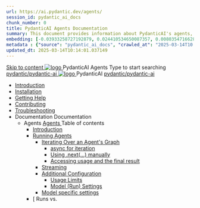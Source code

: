```yaml
---
url: https://ai.pydantic.dev/agents/
session_id: pydantic_ai_docs
chunk_number: 0
title: PydanticAI Agents Documentation
summary: This document provides information about PydanticAI's agents, including sections on installation, help, contributing, and troubleshooting. It serves as a guide for users to understand and effectively utilize agents within the PydanticAI framework.
embedding: [-0.03933258727192879, 0.024410534650087357, 0.00803547166287899, -0.037115905433893204, -0.003282784251496196, 0.010144023224711418, -0.01077929139137268, 0.02615414373576641, 0.02161264792084694, 0.024653827771544456, 0.021518034860491753, -0.08623433113098145, 0.004291442222893238, -0.04046796262264252, 0.023640101775527, -0.01379343867301941, -0.02157209999859333, 0.010184572078287601, 0.02638392150402069, 0.0385756716132164, 0.041197843849658966, 0.014746340923011303, 0.01284053549170494, 0.033412426710128784, 0.02132880501449108, 0.017382029443979263, 0.01252290140837431, 0.07125821709632874, 0.005156488623470068, -0.033899012953042984, 0.01974739134311676, -0.01193493977189064, -0.04387408122420311, -0.001728403614833951, 0.03925149142742157, -0.009164087474346161, -0.001833155401982367, 0.008211184293031693, -0.011299671605229378, 0.04081938788294792, 0.01926080323755741, -0.04206288978457451, 0.038007985800504684, 0.012698614038527012, -0.04822634905576706, -0.011292912997305393, 0.005953953601419926, 0.0025258685927838087, -0.019098607823252678, 0.001596619258634746, -0.06855494529008865, 0.014800406992435455, -0.03230408579111099, -0.003723755246028304, -0.011036102660000324, -0.014624694362282753, -0.02112605981528759, 0.004406331107020378, -0.004075180273503065, -0.0441444106400013, -0.0004532202146947384, -0.001202110666781664, 0.0018078122520819306, 0.07325863093137741, -0.03792688623070717, -0.023369774222373962, -0.06082358956336975, 0.03149310126900673, -0.07428587973117828, -0.026775896549224854, 0.031141677871346474, 0.025897333398461342, -0.03119574300944805, -0.03968401253223419, -0.028357308357954025, -0.006629771087318659, 0.02595139853656292, 0.08131437748670578, 0.0026171039789915085, -0.04208992421627045, 0.002057864796370268, 0.036845579743385315, -0.016895441338419914, -0.003248993307352066, -0.02501877024769783, -0.0421980544924736, -0.03335835784673691, -0.026748862117528915, -0.0028198491781949997, -0.025775685906410217, -0.005484260153025389, 0.020842216908931732, -0.045333847403526306, 0.0009072851971723139, 0.08553148061037064, 0.021004412323236465, 0.02435646764934063, 0.015557322651147842, 0.02318054623901844, 0.008292282931506634, 0.04314419999718666, -0.047901954501867294, -0.05941788852214813, 0.006180352531373501, 0.005261240527033806, -0.003336849622428417, 0.003054695902392268, 0.004402952268719673, -0.024964705109596252, -0.00792058277875185, -0.10267022252082825, -0.008805904537439346, -0.01171191968023777, 0.030709154903888702, -0.05714714154601097, -0.007048778235912323, 0.00023231231898535043, 0.003161136992275715, 0.013665033504366875, -0.054984524846076965, -0.040062472224235535, 0.02573513612151146, 0.016895441338419914, 0.027019189670681953, 0.027951817959547043, -0.021207157522439957, 0.015449191443622112, -0.04225211963057518, -0.04411737620830536, -0.015503257513046265, 0.045333847403526306, -0.019220253452658653, 0.007339379750192165, -0.011583514511585236, -0.02778962254524231, -0.022153303027153015, -0.02641095407307148, -0.010535997338593006, -0.050388965755701065, 0.05628209561109543, 0.02873576618731022, -0.045360881835222244, -0.014205687679350376, 0.027951817959547043, -0.03565613925457001, 0.018030814826488495, -0.04357672110199928, -0.006210764404386282, -0.022383080795407295, 0.023815814405679703, 0.05182169750332832, 0.009035682305693626, -0.02201814018189907, -0.030601022765040398, -0.03965698182582855, 0.017828069627285004, -0.006846033036708832, 0.028519505634903908, -0.0027793000917881727, -0.043738920241594315, -0.00873156450688839, 0.06412158161401749, -0.005578874610364437, -0.03833237662911415, -0.021747812628746033, -0.0006842653965577483, -0.031817495822906494, -0.010292703285813332, -0.03584536910057068, -0.017733454704284668, 0.0063391695730388165, -0.061202045530080795, -0.011549724265933037, 0.018909377977252007, 0.03354758769273758, -0.03352055698633194, -0.07590784132480621, -0.020301561802625656, -0.021031444892287254, -0.03097948245704174, -0.020382661372423172, 0.0006720161763951182, -0.0550115592777729, -0.03533174842596054, 0.0005985210300423205, -0.010150780901312828, 0.016354788094758987, 0.00030390676693059504, -0.052470482885837555, 0.027627425268292427, 0.01297569926828146, 0.01788213476538658, 0.04571230709552765, 0.014557112008333206, 0.001289966981858015, -0.004342128522694111, 0.05195686221122742, -0.014273269101977348, 0.009062714874744415, -0.003220271086320281, -0.006217522546648979, 0.006234418135136366, 0.025194482877850533, 0.03195266053080559, -0.006379718892276287, -0.050415996462106705, 0.04249541461467743, -0.0035716963466256857, -0.01976090855896473, -0.04146817326545715, 0.04041389748454094, -0.07066349685192108, 0.02226143330335617, -0.03100651502609253, -0.04390111565589905, 0.0026559634134173393, -0.05649835616350174, 0.03833237662911415, 0.00620738510042429, 0.017179284244775772, -0.033169131726026535, 0.03484515845775604, 0.02089628204703331, -0.0073934453539550304, 0.018301142379641533, 0.012475593946874142, 0.03576426953077316, -0.056119900196790695, 0.011015827767550945, 0.020517824217677116, 0.02338329143822193, 0.003480460960417986, -0.005882992874830961, -0.01207010354846716, 0.021463969722390175, -0.04636109247803688, 0.039846207946538925, 0.0008794077439233661, 0.01609797589480877, -0.02203165553510189, -0.009170846082270145, -0.021031444892287254, -0.008373380638659, 0.0004903901717625558, 0.018949927762150764, 0.01319871935993433, -0.010029134340584278, -0.05190279707312584, 0.03965698182582855, 0.024978220462799072, 0.019828490912914276, 0.004926710855215788, 0.01365827489644289, -0.025667555630207062, 0.016165558248758316, -0.024424050003290176, -0.002157547976821661, -0.00671762740239501, -0.004000840708613396, 0.021220674738287926, -0.01238773763179779, 0.02115309238433838, -0.011624063365161419, -0.02132880501449108, -0.01604391075670719, -0.006204006262123585, -0.017801037058234215, 0.008954583667218685, -0.04049499332904816, -0.06958218663930893, 0.013732614926993847, 0.02180187776684761, 0.04157630354166031, -0.0042508929036557674, -0.05263267830014229, 0.024505147710442543, 0.007048778235912323, 0.0459556020796299, -0.0037440299056470394, -0.006606117822229862, -0.03119574300944805, 0.013685307465493679, 0.04592856764793396, 0.009461447596549988, 0.010049408301711082, 0.005183521658182144, -0.02573513612151146, -0.04392814636230469, 0.009718257933855057, 0.023950977250933647, 0.017071153968572617, 0.021477485075592995, 0.02824917808175087, -0.01388129498809576, 0.01171191968023777, 0.006028293631970882, 0.06768989562988281, -0.004791547078639269, 0.04525275155901909, -0.01858498528599739, 0.049686115235090256, -0.013489320874214172, -0.01993662118911743, -0.020531341433525085, 0.005450469441711903, 0.044928357005119324, -0.010299460962414742, 0.015597871504724026, 0.06222929060459137, -0.04068422317504883, -0.024734925478696823, 0.041873663663864136, -0.030952448025345802, -0.01032649353146553, 0.005734312813729048, -0.048523709177970886, 0.08888354152441025, -0.019382450729608536, 0.03357462212443352, -0.0330069363117218, -0.05693088099360466, -0.03787282109260559, 0.02916829101741314, 0.012779711745679379, -0.04928062483668327, -0.028519505634903908, 0.03657525032758713, -0.0013144653057679534, -0.011245605535805225, -0.015962813049554825, 0.028357308357954025, -0.03746733069419861, -0.011083409190177917, 0.02730303257703781, -0.007616464979946613, -0.027613909915089607, -0.03489922359585762, 0.042387284338474274, -0.03127684071660042, 0.038007985800504684, -0.046523287892341614, -0.020801667124032974, -0.05736340209841728, -0.03289880231022835, -0.01470579206943512, 0.03262847661972046, 0.007163667120039463, 0.021071994677186012, -0.012576966546475887, 0.006008019205182791, -0.0011885942658409476, -0.02735709957778454, 0.015192381106317043, 0.03635898977518082, -0.023694166913628578, -0.006160078104585409, -0.016854891553521156, -0.01561138778924942, -0.01977442391216755, 0.03100651502609253, -0.07752980291843414, -0.015341061167418957, 0.012225541286170483, -0.0005001050885766745, -0.021423419937491417, -0.0022352668456733227, -0.009941278025507927, -0.014070523902773857, 0.016584565863013268, 0.009846663102507591, 0.05403837934136391, 0.011549724265933037, -0.010955004021525383, -0.03492625802755356, -0.026235241442918777, -0.032250016927719116, -0.033844947814941406, 0.000664413208141923, -0.0029685290064662695, 0.04609076306223869, 0.02207220532000065, 0.04454990103840828, 0.028086982667446136, -0.0038724353071302176, 0.05438980460166931, 0.014867988415062428, -0.01697653904557228, 0.0015535358106717467, -0.023112963885068893, 0.058931298553943634, 0.0684468150138855, -0.02682996168732643, -0.02392394468188286, 0.006643287371844053, 0.009468205273151398, 0.007001470774412155, -0.00551467202603817, 0.012340430170297623, 0.05806625261902809, -0.015692485496401787, -0.019125640392303467, -0.01089418027549982, -0.02499173767864704, 0.0019852144178003073, -0.0291412565857172, 0.015692485496401787, 0.06882526725530624, 0.03668338432908058, 0.01184032578021288, 0.005643077660351992, 0.04784788936376572, -0.01951761357486248, 0.018909377977252007, -0.04527978226542473, -0.04368485510349274, -0.03557504341006279, -0.0013043280923739076, 0.022896701470017433, 0.020315079018473625, 0.05149730667471886, 0.007217732723802328, -0.07017690688371658, -0.01604391075670719, -0.003926500678062439, -0.08082779496908188, 0.04133300855755806, 0.05849877744913101, -0.03668338432908058, -0.005886371713131666, -0.03992730751633644, 0.020261013880372047, 0.04660438746213913, 0.016435885801911354, 0.0007450889679603279, 0.012083619832992554, -0.023329226300120354, 0.01954464614391327, 0.011725435964763165, 0.030357729643583298, 0.009292492642998695, -0.0027100287843495607, -0.0533355288207531, -0.015246446244418621, 0.028059950098395348, -0.009806114248931408, -0.026992157101631165, 0.0034365328028798103, -0.039386652410030365, 0.016422368586063385, -0.03998137265443802, -0.003706859890371561, -0.0004832096165046096, -0.037548430263996124, 0.034466702491045, -0.04195475950837135, -0.037088874727487564, 0.0449824221432209, -0.02455921284854412, 0.0436578206717968, 0.009380348958075047, 0.054984524846076965, 0.010414349846541882, -0.05033490061759949, 0.04241431504487991, -0.013948876410722733, 0.004997671581804752, 0.018206527456641197, -0.02642447128891945, -0.022572310641407967, 0.009711499325931072, 0.0349532887339592, -0.021220674738287926, -0.019828490912914276, -0.048550739884376526, -0.022099237889051437, -0.038007985800504684, 0.007028503809124231, 0.01286756806075573, -0.015935780480504036, -0.0288979634642601, 0.028627635911107063, -0.04249541461467743, 0.0053626131266355515, 0.024288887158036232, 0.026721829548478127, 0.0408734530210495, -0.009447931312024593, -0.00712311826646328, -0.0010306219337508082, 0.022437145933508873, -0.025883816182613373, 0.009035682305693626, 0.06282401084899902, -0.015692485496401787, 0.02414020709693432, -0.008082779124379158, -0.036629315465688705, -0.0027607150841504335, -0.03192562609910965, -0.010427866131067276, -0.0076232231222093105, -0.023761749267578125, -0.006987954489886761, 0.055254850536584854, 0.01481392327696085, -0.03054695762693882, 0.04068422317504883, -0.007359654176980257, -0.01836872473359108, 0.02935751900076866, -0.04111674800515175, -0.0118200508877635, -0.004825338255614042, 0.021463969722390175, -0.001907495316118002, 0.016462918370962143, 0.0075623998418450356, 0.02138287015259266, -0.00232481281273067, 0.00012682141095865518, 0.018503887578845024, -0.040386863052845, -0.018517404794692993, 0.0031966175884008408, 0.02316702902317047, -0.012252573855221272, -0.0200177188962698, -0.03476405888795853, -0.013719098642468452, -0.004842233378440142, -0.0015856372192502022, -0.006308757700026035, 0.009488480165600777, 0.005703900940716267, -0.059580083936452866, 0.01699005626142025, 0.01607094332575798, 0.021910008043050766, -0.07147447764873505, -0.022815603762865067, -0.027627425268292427, 0.03211485594511032, -0.026100078597664833, 0.017963234335184097, -0.0066703204065561295, -0.018706632778048515, 0.025599973276257515, -0.011211815290153027, 0.004598939325660467, 0.021436935290694237, 0.07055536657571793, -0.0014732824638485909, 0.02068001963198185, -0.02846544049680233, 0.007569157984107733, 0.0009638849296607077, -0.01035352610051632, -0.022099237889051437, 0.05325443297624588, -0.00839365553110838, -0.01548974122852087, -0.030871350318193436, 0.021477485075592995, 0.0073934453539550304, 0.02047727443277836, 0.03119574300944805, 0.03476405888795853, -0.04341452568769455, -0.02707325480878353, -0.012881084345281124, -0.008326073177158833, -0.009346557781100273, 0.01077929139137268, -0.0019531130092218518, -0.011786259710788727, 0.005244344938546419, -0.0145706282928586, -0.026127111166715622, -0.03027663193643093, 0.008785629644989967, -0.01972035877406597, -0.022558793425559998, 0.0042475140653550625, 0.02345087192952633, -0.005058495327830315, -0.013516353443264961, -0.02407262474298477, 0.002606966532766819, 0.01953113079071045, 0.010400833562016487, 0.021747812628746033, -0.005710659082978964, -0.004818580113351345, -0.04700987786054611, -0.018733665347099304, 0.01125912182033062, 0.04314419999718666, -0.018206527456641197, -0.03438560292124748, 0.013050039298832417, 0.011286155320703983, -0.03487219288945198, -0.0149355698376894, 0.014124589040875435, -0.0020426588598638773, 0.013570418581366539, -0.02776258997619152, -0.008988374844193459, -0.003463565604761243, -0.013185202144086361, -0.007447510492056608, 0.003940016962587833, -0.009333041496574879, -0.029006093740463257, -0.01252290140837431, 0.02480250783264637, -0.05365992337465286, 0.016746761277318, 0.055417049676179886, -0.024424050003290176, -0.00215078960172832, 0.013597451150417328, 0.005943816155195236, 0.0041900696232914925, -0.011056376621127129, -0.009333041496574879, -0.014665243215858936, -0.039846207946538925, -0.008136844262480736, 0.0017089738976210356, -0.031817495822906494, 0.02660018391907215, 0.024518664926290512, 0.01881476305425167, -0.042387284338474274, -0.005504535045474768, -0.015733035281300545, -0.026816444471478462, 0.008069262839853764, -0.027708524838089943, 0.015435675159096718, 0.02689754217863083, -0.014029975049197674, -0.010671161115169525, 0.027492262423038483, -0.029546748846769333, 0.0021203779615461826, -0.002747198799625039, 0.004757756367325783, -0.02895202860236168, -0.005636319518089294, -0.017828069627285004, 0.028519505634903908, -0.013705582357943058, 0.019787941128015518, -0.00130686245393008, 0.008312556892633438, -0.03279067203402519, 0.011752469465136528, 0.01113747525960207, -0.06033699959516525, 0.030006304383277893, 0.017517194151878357, -0.0209233146160841, -0.014354366809129715, 0.008204426616430283, 0.04430660605430603, 0.032709576189517975, 0.02065298706293106, 0.00884645339101553, -0.05985041335225105, 0.0029212217777967453, 0.02549184300005436, 0.03973807767033577, -0.006214143242686987, -0.008724805898964405, 0.017814554274082184, -0.047280203551054, -0.019179705530405045, 0.025883816182613373, -0.01763884164392948, -0.011874116025865078, -0.05676868185400963, 0.04622592777013779, 0.05709307640790939, -0.027194902300834656, 0.005602528341114521, 0.024924155324697495, 0.003360503353178501, 0.03368275240063667, 0.013597451150417328, -0.002716786926612258, 0.021234190091490746, 0.01703060418367386, 0.009265460073947906, -0.013577177189290524, -0.00907623115926981, 0.018895862624049187, -0.023978009819984436, -0.12348540127277374, -0.03197969123721123, 0.014976119622588158, -0.001126925926655531, 0.002492077648639679, -0.016381820663809776, -0.012144443579018116, -0.0058897510170936584, 0.005703900940716267, 0.013158169575035572, -0.04081938788294792, -0.01786861941218376, 0.019112123176455498, -0.020274529233574867, 0.018922895193099976, -0.02459976263344288, 0.0019243907881900668, 9.493125980952755e-05, 0.000936852244194597, -0.001093135098926723, -0.01743609644472599, -0.0278166551142931, 0.015138315968215466, -0.013381189666688442, 0.007433994207531214, -0.005271377973258495, -0.030952448025345802, -0.011090167798101902, 0.016219623386859894, -0.011745710857212543, -0.0005068632308393717, 0.0018551194807514548, 0.0016734935343265533, 0.009785839356482029, -0.011157749220728874, 0.007751628756523132, -0.0014496288495138288, -0.06563541293144226, 0.05233531817793846, -0.05160543695092201, -0.007204216439276934, -0.009292492642998695, -0.0019395967246964574, 0.005460606887936592, 0.002296090591698885, -0.015962813049554825, -0.027208419516682625, 0.006751418579369783, 0.02735709957778454, -0.006677078548818827, -0.019666293635964394, -0.016625113785266876, 0.011948456056416035, -0.008805904537439346, -0.009664192795753479, 0.03370978310704231, 0.009792597964406013, -0.007014987524598837, -0.028168080374598503, -0.02574865333735943, -0.005115939769893885, -0.005916783586144447, -0.008549093268811703, -0.04103564843535423, 0.04982127621769905, 0.007210974581539631, -0.0007100309012457728, -0.0026559634134173393, -0.008076021447777748, -0.028168080374598503, -0.0014606108888983727, -0.021855942904949188, 0.006271587684750557, 0.005379508715122938, 0.006051947362720966, 0.03538581356406212, -0.02730303257703781, 0.00448404997587204, -0.04033279791474342, 0.004321854095906019, -0.005065253470093012, -0.013225751928985119, 0.002850261051207781, -0.012563450261950493, -0.0032777157612144947, 0.005842443555593491, -0.005602528341114521, 0.014597661793231964, -0.011826809495687485, -0.032979901880025864, -0.025843266397714615, -0.0655272826552391, -0.005153109785169363, 0.01974739134311676, -0.011150991544127464, 0.004771272651851177, -0.020044751465320587, 0.0033959837164729834, -0.08109811693429947, 0.015651937574148178, -0.0015983087942004204, 0.0009444551542401314, 0.036602284759283066, -0.031087612733244896, 0.055687375366687775, 0.03470999374985695, -0.00027940835570916533, -0.025343162938952446, 0.01159027311950922, 0.0026120352558791637, -0.0330069363117218, -0.014746340923011303, 0.025072835385799408, -0.015719518065452576, 0.034547798335552216, -0.00408193888142705, 0.016814343631267548, -0.002463355427607894, -0.026451503857970238, 0.02365361899137497, -0.024721410125494003, 0.043522655963897705, -0.03538581356406212, -0.006825758144259453, -0.008096295408904552, -0.0012620894704014063, 0.038656771183013916, 0.0033148855436593294, -0.0408734530210495, -0.03051992505788803, -0.012881084345281124, 0.02407262474298477, -0.019882556051015854, 0.039170391857624054, 0.0033858465030789375, 0.031384970992803574, 0.025153933092951775, 0.003804853418841958, -0.0011548034381121397, -0.024018559604883194, 0.022829120978713036, 0.025613488629460335, 0.027681492269039154, -0.008359864354133606, 0.004315095953643322, -0.0077583868987858295, -0.009468205273151398, 0.022099237889051437, 0.024505147710442543, 0.02020694874227047, -0.0062546925619244576, -0.008562609553337097, 0.03122277557849884, 0.021071994677186012, -0.047631628811359406, 0.0013499457854777575, -0.0019210117170587182, -0.005271377973258495, -0.0003602952929213643, 0.01274592150002718, -0.010610337369143963, -0.013036523014307022, -0.026046013459563255, 0.011617305688560009, -0.02824917808175087, -0.009366832673549652, -0.014840955846011639, -0.003706859890371561, -0.004068422131240368, 0.01703060418367386, -0.02389691211283207, -0.0071771834045648575, -0.0018821521662175655, 0.018247077241539955, -0.004058285150676966, -0.0020308319944888353, 0.009001891128718853, -0.031844526529312134, 0.043982211500406265, -0.029330486431717873, -0.016679178923368454, 0.021882975473999977, -0.02227495051920414, -0.011799775995314121, -0.02685699425637722, -0.015178864821791649, 0.002995561808347702, -0.002019005361944437, 0.018301142379641533, -0.028141047805547714, 0.005318684969097376, 0.020558374002575874, -0.03419637307524681, 0.004859128966927528, -0.009961551986634731, 0.027154354378581047, 0.025099867954850197, 0.007582674268633127, 0.05136214196681976, 0.01744961179792881, -0.0011539586121216416, 0.006903477478772402, -0.01903102546930313, 0.04838854447007179, -0.015476224012672901, -0.030006304383277893, -0.02504580281674862, 0.015070733614265919, 0.011799775995314121, 0.019152672961354256, -0.015570838935673237, -0.013502837158739567, -0.018557952716946602, 0.01413810532540083, 0.05644429102540016, -0.02688402682542801, -0.058931298553943634, -0.006974438205361366, 0.0067818304523825645, -0.003963670693337917, -0.027897752821445465, 0.02981707453727722, -0.01742257922887802, -0.010671161115169525, -0.009481721557676792, -0.015733035281300545, -0.0254512932151556, -0.012353946454823017, 0.019679810851812363, 0.03222298622131348, -0.030384762212634087, 0.031087612733244896, -0.018720149993896484, -0.010400833562016487, 0.0426846444606781, -0.04549604654312134, -0.01065764483064413, 0.0020088679157197475, 0.021396387368440628, -0.0064540584571659565, -0.013489320874214172, -0.028573570773005486, -0.054065413773059845, 0.003083418123424053, -0.012806744314730167, -0.03346649184823036, -0.01056978851556778, -0.005254482384771109, 0.04768569394946098, -0.020815184339880943, -0.004200206603854895, 0.048767004162073135, 0.00860315840691328, 0.024383502081036568, -0.01376640610396862, -0.049929410219192505, -0.0031425522174686193, 0.013496078550815582, -0.022829120978713036, 0.03811611607670784, 0.012482352554798126, -0.015881715342402458, -0.007400203496217728, -0.00448404997587204, -0.012786470353603363, -0.020747601985931396, -0.020315079018473625, -0.009819630533456802, -0.018976960331201553, -0.008805904537439346, 0.01032649353146553, 0.03370978310704231, 0.038927096873521805, 0.0706094279885292, 0.04368485510349274, 0.021274739876389503, -0.02207220532000065, 0.018774215131998062, -0.0019970412831753492, -0.002620483050122857, -0.013556902296841145, 0.014962603338062763, 0.01790916733443737, 0.00023569140466861427, -0.009278976358473301, 0.0015645178500562906, -0.02526206336915493, 0.04319826513528824, 0.032952867448329926, -0.00975880678743124, -0.008758597075939178, 0.03927852213382721, -0.030384762212634087, 0.008015197701752186, 0.030682122334837914, -8.94402401172556e-05, -0.008988374844193459, -0.01744961179792881, 0.02017991617321968, 0.02272098883986473, 0.013286574743688107, -0.0034770818892866373, 0.009353316389024258, 0.037034809589385986, 0.0008895450155250728, -0.008495028130710125, 0.02757336013019085, 0.019422998651862144, -0.0018956685671582818, -0.0030394899658858776, -0.007751628756523132, 0.011995763517916203, -0.006967680063098669, 0.03946775197982788, -0.038710836321115494, -0.019598711282014847, -0.02338329143822193, 0.0028012641705572605, -0.028114015236496925, -0.03611569479107857, -0.02154506742954254, 0.010860390029847622, 0.013806954957544804, -0.0010086578549817204, 0.015354577451944351, 0.0056701102294027805, -0.005869476590305567, 0.008839694783091545, -0.011103684082627296, 0.023464389145374298, -0.03141200542449951, -0.03325022757053375, 0.03260144218802452, -0.003064833115786314, 0.031817495822906494, 0.014489530585706234, 0.02549184300005436, -0.0060620843432843685, -0.005683626513928175, 0.03100651502609253, -0.00166504574008286, -0.023694166913628578, 0.027870720252394676, 0.00504497904330492, 0.020950347185134888, 0.030871350318193436, -8.120371785480529e-05, -0.027208419516682625, -0.018084879964590073, 0.01882828027009964, 0.01490853726863861, 0.0022521624341607094, 0.013212235644459724, -0.009292492642998695, 0.026492051780223846, 0.00998858455568552, -0.011583514511585236, -0.0032118235249072313, 0.007663772441446781, 0.020301561802625656, 0.015895230695605278, -0.0145706282928586, -0.01171191968023777, -0.021666714921593666, -0.009569577872753143, -0.0014310438418760896, 0.010279187001287937, 0.022599343210458755, -0.024964705109596252, 0.027167869731783867, 0.00642026774585247, 0.002334950026124716, -0.03325022757053375, -0.005088907200843096, -0.01651698350906372, -0.01927432045340538, 0.004122487735003233, -0.03560207411646843, -0.038197215646505356, -0.002855329541489482, -0.013137895613908768, -0.019558163359761238, 0.021720780059695244, -0.02138287015259266, -0.0421980544924736, -0.030601022765040398, -0.002383946906775236, -0.0067311436869204044, 0.03971104696393013, 0.01634127087891102, -0.01880124770104885, 0.014746340923011303, 0.01204307097941637, -0.0017588154878467321, -0.00364265707321465, 0.0016295653767883778, -0.00885321106761694, -0.013050039298832417, 0.011042860336601734, 6.478346040239558e-05, -0.01931486837565899, 0.011279396712779999, 0.006859549321234226, -0.012543175369501114, -0.01035352610051632, -0.06282401084899902, 0.038224246352910995, 0.01355014368891716, -0.04514462128281593, -0.008305799216032028, 0.01884179562330246, 0.0016912337159737945, 0.021274739876389503, 0.027005674317479134, -0.050388965755701065, -0.02066650427877903, -0.03262847661972046, 0.0023366394452750683, 0.005757966544479132, 0.01388129498809576, 0.008947825990617275, 0.007744870614260435, 0.0006002105656079948, -0.04157630354166031, -0.01678731106221676, -0.00022829965746495873, 0.01974739134311676, -0.006467575207352638, 0.015719518065452576, 0.014286785386502743, -0.011461867950856686, 0.01631423830986023, -0.05509265512228012, 0.0026965124998241663, -0.036656349897384644, -0.008893760852515697, 0.0068426537327468395, -0.03541284427046776, 0.0041123502887785435, -0.009137054905295372, 0.0017875377088785172, -0.006271587684750557, 0.011360494419932365, -0.012016038410365582, 0.007974648848176003, 0.0033469870686531067, 0.0029178427066653967, 0.00896134227514267, 0.08012494444847107, -0.014462498016655445, -0.03833237662911415, 0.031141677871346474, 0.009292492642998695, 0.018463337793946266, 0.0036054872907698154, -0.007109601981937885, -0.009231668896973133, -0.024275369942188263, -0.01481392327696085, 0.022883186116814613, 0.010637369938194752, -0.01608446054160595, 0.005180142354220152, -0.02108551189303398, 0.0004701156576629728, 0.005153109785169363, 0.01993662118911743, -0.0012739163357764482, 0.023734716698527336, 0.045333847403526306, -0.03054695762693882, -0.0172333512455225, 0.015449191443622112, -0.009211394935846329, 0.02480250783264637, -0.03027663193643093, 0.01812542974948883, 0.026059528812766075, 0.000491657352540642, -0.06487849354743958, -0.020571889355778694, -0.002429564483463764, -0.030925415456295013, 0.030682122334837914, 0.034331537783145905, -0.01204307097941637, -0.01467875950038433, 0.033385392278432846, 0.03119574300944805, 0.01742257922887802, -0.013692066073417664, -0.011765985749661922, -0.003025973681360483, 0.022112753242254257, 0.03487219288945198, -0.03006036952137947, 0.002282574074342847, 0.009285734966397285, -0.028519505634903908, 0.003487219102680683, 0.00626482954248786, -0.014029975049197674, -0.014989635907113552, -0.02069353684782982, 0.007994922809302807, 0.0523623526096344, 0.03657525032758713, 0.04025169834494591, -0.026816444471478462, 0.023950977250933647, 0.008197668008506298, 0.03789985552430153, -0.020828699693083763, -0.0597422793507576, -0.0020916557405143976, -0.0009807803435251117, 0.02341032400727272, 0.030222564935684204, -0.013178444467484951, 0.007677288725972176, 0.014989635907113552, -0.001914253574796021, 0.004683416336774826, 0.0109144551679492, 0.0002635688870213926, 0.0163277555257082, 0.02688402682542801, 0.04406331107020378, -0.004781410098075867, -0.0145706282928586, -0.03170936554670334, 0.010637369938194752, -0.016922473907470703, -0.03197969123721123, 0.020747601985931396, -0.0014031664468348026, -0.027924785390496254, 0.013259542174637318, -0.0009284045081585646, 0.02384284697473049, 0.0012561760377138853, 0.03779172524809837, -0.0096439179033041, 0.004943605978041887, -0.01467875950038433, 0.0045009455643594265, -0.03438560292124748, 0.012576966546475887, 0.002895878627896309, 0.0033469870686531067, -0.04227915406227112, 0.000398943608161062, 0.0026508946903049946, 0.024410534650087357, -0.012664822861552238, 4.487851583689917e-06, -0.010603578761219978, 0.0174766443669796, 0.010373800992965698, 0.005484260153025389, -0.010921213775873184, -0.0031003134790807962, -0.02755984477698803, 0.0018078122520819306, -0.03998137265443802, -0.007143392693251371, -0.02661369927227497, -0.01538161002099514, 0.006693974137306213, -0.02569458819925785, -0.0006407595938071609, -0.02870873361825943, 0.01241477020084858, 0.0174766443669796, 0.028789833188056946, -0.014611178077757359, 0.0014504736755043268, -0.00373389245942235, -0.012881084345281124, 0.01023863721638918, 0.010948246344923973, -0.003382467431947589, -0.009731774218380451, 0.01720631681382656, 0.017719939351081848, -0.008832937106490135, -0.027870720252394676, -8.891226025298238e-05, -0.008832937106490135, 0.02687050960958004, 0.01297569926828146, -0.03311506658792496, 0.0009959862800315022, -0.011556481942534447, 0.036169759929180145, -0.016152042895555496, -0.0025360058061778545, -0.008312556892633438, -0.02112605981528759, 0.0059235417284071445, 0.003318264614790678, 0.03625085949897766, 0.01836872473359108, -0.05806625261902809, -0.0006597670144401491, -0.010927971452474594, 0.007048778235912323, -0.010786049999296665, 0.005687005817890167, -0.022410113364458084, -0.03076322004199028, 0.005984365474432707, 0.016476433724164963, 0.010725226253271103, 0.02069353684782982, 0.014557112008333206, 0.019152672961354256, 0.019828490912914276, 0.01582765020430088, -0.013273058459162712, 0.0002162616583518684, 0.011225331574678421, 0.030411794781684875, -0.023802297189831734, 0.0032861633226275444, -0.011684887111186981, -0.006332411430776119, 0.01216471754014492, -0.025126900523900986, -0.01907157525420189, 0.002740440657362342, -0.008636949583888054, -0.010198088362812996, 0.018666082993149757, -0.035710204392671585, -0.01585468277335167, -0.0008253423147834837, -0.04619889706373215, -0.017530709505081177, -0.013827228918671608, 0.018233560025691986, 0.013671791180968285, 0.011941698379814625, 0.029681911692023277, -0.014408432878553867, 0.005386266857385635, 0.03852160647511482, 0.032709576189517975, -0.02459976263344288, 0.027654457837343216, -0.016152042895555496, -0.005291652400046587, -0.005153109785169363, 0.023640101775527, 0.01434085052460432, 0.028654668480157852, -0.02391042932868004, -0.0029499439988285303, -0.023978009819984436, -0.017841586843132973, -0.006102633662521839, -0.01035352610051632, 0.022612858563661575, 0.0031662057153880596, 0.008096295408904552, 0.013475804589688778, 0.020274529233574867, -0.012799986638128757, 0.006812241859734058, 0.011630821973085403, -0.029519716277718544, -0.02935751900076866, 0.010867147706449032, -0.00292629050090909, -0.002400842262431979, 0.0018230181885883212, -0.013894811272621155, 0.003997461404651403, 0.033196162432432175, 0.002122067380696535, 0.015354577451944351, -0.00893430970609188, -0.000705384707543999, -0.02551887556910515, -0.01857146993279457, 0.004213722888380289, 0.025627005845308304, 0.006089116912335157, -0.013036523014307022, 0.013489320874214172, -0.02522151544690132, 0.010150780901312828, -0.007974648848176003, -0.029438616707921028, 0.005609286483377218, -6.166836101328954e-05, -0.05579550564289093, 0.007934099063277245, 0.021044962108135223, 0.015760067850351334, -0.02664073184132576, -0.0349532887339592, -0.010698193684220314, -0.009130296297371387, -0.00430157920345664, -0.015138315968215466, -0.0071974582970142365, 0.029492681846022606, -0.04527978226542473, -0.004781410098075867, -0.008495028130710125, 0.003804853418841958, 0.011901148594915867, 0.018760697916150093, -0.027627425268292427, -0.003923121374100447, -0.05506562441587448, -0.007528608664870262, 0.009393865242600441, 0.018314657732844353, -0.0032523723784834146, -0.009583094157278538, -0.007961131632328033, -0.021950557827949524, 0.006744660437107086, -0.02366713434457779, 0.004602318163961172, -0.026762379333376884, 0.014151621609926224, 0.011610547080636024, 0.008238216862082481, -0.023761749267578125, -0.0020156260579824448, 0.02570810355246067, -0.0038318862207233906, 0.003463565604761243, 0.01857146993279457, -0.01926080323755741, 0.02320757880806923, 0.02895202860236168, 0.020044751465320587, -0.02385636419057846, 0.006967680063098669, -0.00358521263115108, 0.009292492642998695, 0.011610547080636024, 0.0010390696115791798, -0.005991123616695404, -0.01792268455028534, -0.016354788094758987, 0.04822634905576706, 0.021937040612101555, 0.01147538423538208, 0.03600756451487541, 0.006795346736907959, 0.015530290082097054, -0.02230198308825493, 0.023586036637425423, -0.0049131945706903934, -0.007488059811294079, 0.013009489513933659, -0.029708944261074066, 0.02042320929467678, 0.03519658371806145, -0.01284053549170494, 0.012989215552806854, -0.013570418581366539, -0.0028654669877141714, 0.020761119201779366, -0.007379929069429636, 0.021991105750203133, -0.0019328384660184383, 0.05068632587790489, 0.014530079439282417, -0.03944071754813194, -0.014503046870231628, 0.02111254446208477, -0.0016827859217301011, 0.007542124949395657, 0.022572310641407967, 0.041684433817863464, -0.011218572966754436, 0.015706002712249756, 0.030952448025345802, 0.004237376619130373, 0.016841376200318336, 0.023599551990628242, -0.007298830896615982, -0.020544856786727905, -0.010407592169940472, 0.007406961638480425, -0.036872610449790955, -4.3320967961335555e-05, 0.02572162076830864, 0.00803547166287899, 0.012793228030204773, -0.0174766443669796, 0.006829137448221445, 0.006700732279568911, 0.022680440917611122, 0.02409965731203556, 0.023964494466781616, 0.006896719336509705, 0.01043462473899126, -0.01159703079611063, 0.011583514511585236, -0.017598291859030724, 0.014800406992435455, -0.021639682352542877, -0.02361306920647621, -0.020815184339880943, 0.008995133452117443, -0.014759858138859272, 0.014462498016655445, 0.0008760286145843565, -0.03573723882436752, 0.007657014299184084, 0.006913614459335804, 0.01743609644472599, 0.007204216439276934, 0.026519084349274635, -0.00918436236679554, -0.023031866177916527, -0.014746340923011303, -0.030222564935684204, 0.01811191253364086, 0.006987954489886761, -0.04090048372745514, 0.019896071404218674, -0.02528909593820572, 0.032493311911821365, 0.0013136205961927772, 0.02070705220103264, 0.0028130910359323025, -0.010617095045745373, -0.00021531128732021898, -0.012881084345281124]
metadata : {"source": "pydantic_ai_docs", "crawled_at": "2025-03-14T10:14:01.035638", "url_path": "/agents/", "chunk_size": 1896}
updated_dt: 2025-03-14T10:14:01.037149
---
```

[ Skip to content ](https://ai.pydantic.dev/agents/#introduction)
[ ![logo](https://ai.pydantic.dev/img/logo-white.svg) ](https://ai.pydantic.dev/ "PydanticAI")
PydanticAI 
Agents 
Type to start searching
[ pydantic/pydantic-ai  ](https://github.com/pydantic/pydantic-ai "Go to repository")
[ ![logo](https://ai.pydantic.dev/img/logo-white.svg) ](https://ai.pydantic.dev/ "PydanticAI") PydanticAI 
[ pydantic/pydantic-ai  ](https://github.com/pydantic/pydantic-ai "Go to repository")
  * [ Introduction  ](https://ai.pydantic.dev/)
  * [ Installation  ](https://ai.pydantic.dev/install/)
  * [ Getting Help  ](https://ai.pydantic.dev/help/)
  * [ Contributing  ](https://ai.pydantic.dev/contributing/)
  * [ Troubleshooting  ](https://ai.pydantic.dev/troubleshooting/)
  * Documentation  Documentation 
    * Agents  [ Agents  ](https://ai.pydantic.dev/agents/) Table of contents 
      * [ Introduction  ](https://ai.pydantic.dev/agents/#introduction)
      * [ Running Agents  ](https://ai.pydantic.dev/agents/#running-agents)
        * [ Iterating Over an Agent's Graph  ](https://ai.pydantic.dev/agents/#iterating-over-an-agents-graph)
          * [ async for iteration  ](https://ai.pydantic.dev/agents/#async-for-iteration)
          * [ Using .next(...) manually  ](https://ai.pydantic.dev/agents/#using-next-manually)
          * [ Accessing usage and the final result  ](https://ai.pydantic.dev/agents/#accessing-usage-and-the-final-result)
        * [ Streaming  ](https://ai.pydantic.dev/agents/#streaming)
        * [ Additional Configuration  ](https://ai.pydantic.dev/agents/#additional-configuration)
          * [ Usage Limits  ](https://ai.pydantic.dev/agents/#usage-limits)
          * [ Model (Run) Settings  ](https://ai.pydantic.dev/agents/#model-run-settings)
        * [ Model specific settings  ](https://ai.pydantic.dev/agents/#model-specific-settings)
      * [ Runs vs.